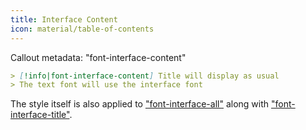 ```yaml
---
title: Interface Content
icon: material/table-of-contents
---
```


Callout metadata: "font-interface-content"

```md
> [!info|font-interface-content] Title will display as usual
> The text font will use the interface font
```

The style itself is also applied to ["font-interface-all"](../combined-styling/page-25.md)
along with ["font-interface-title"](../title-styling/page-31.md).

